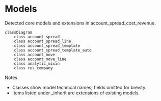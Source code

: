 # Models

Detected core models and extensions in account_spread_cost_revenue.

```mermaid
classDiagram
    class account_spread
    class account_spread_line
    class account_spread_template
    class account_spread_template_auto
    class account_move
    class account_move_line
    class analytic_mixin
    class res_company
```

Notes
- Classes show model technical names; fields omitted for brevity.
- Items listed under _inherit are extensions of existing models.

